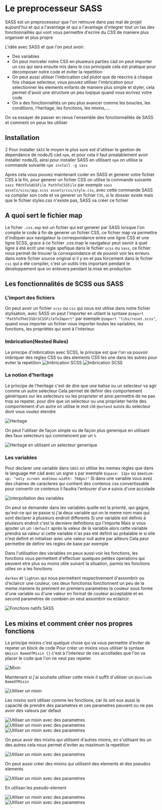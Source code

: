 # Le preprocesseur SASS

SASS est un preprocesseur que l'on retrouve dans pas mal de projet aujourd'hui et qui a l'avantage et qui a l'avantage d'integrer tout un tas des fonctionnalités qui vont vous permettre d'ecrire du CSS de maniere plus organiser et plus propre

L'idée avec SASS et que l'on peut avoir:

- Des variables
- On peut morceler notre CSS en plusieurs parties càd on peut importer un css qui sera ensuite mis dans le css principale cela est pratique pour decomposer notre code et eviter la repetition
- On peut aussi utiliser l'imbrication càd plutot que de réecrire à chaque fois chaque selecteur, vous pouvez utiliser l'imbrication pour selectionner les elements enfants de maniere plus simple et styler, cela permet d'avoir une structure un peu loqique quand vous ecrivez votre code
- On a des fonctionnalités un peu plus avancer comme les boucles, les conditions, l'heritage,  les fonctions, les mixins,....

On va essayer de passer en revus l'ensemble des fonctionnalités de SASS et comment on peux les utiliser

## Installation

2
Pour installer `SASS` le moyen le plus sure est d'utiliser le gestion de dependance de nodeJS càd `npm`, et pour cela il faut prealablement avoir installer nodeJS, ainsi pour installer SASS en utilisant `npm` on utilise la commande suivante
`npm install -g sass`

Apres cela vous pouvez maintenant coder en SASS et generer votre fichier CSS à la fin, pour generer un fichier CSS on utilise la commande suivante
`sass PAthToSASSFile PathToCSSFile` par exemple `sass assets/scss/app.scss assets/css/style.css`, avec cette commande SASS va compiler son code et va generer un fichier `CSS`, si le dossier existe mais que le fichier styles.css n'existe pas, SASS va créer ce fichier

## A quoi sert le fichier map

Le ficher `.css.map` est un fichier qui est generer par SASS lorsque l'on compile le code à fin de generer un fichier CSS, ce fichier map va permettre d'indiquer aux navigateur la correspondance entre une ligne CSS et une ligne SCSS, grace à ce fichier .css.map le navigateur peut savoir à quel ligne à été écrit une regle spefique dans le fichier `scss` ou `sass`, ce fichier nous permet de trouver la correspondance et de pouvoir voir les erreurs dans notre fichier source original si il y en  et pas forcement dans le fichier `css` qui a été compiler, c'est un outils très important pendant le developpement que on enlevera pendant la mise en production

## Les fonctionnalités de SCSS ous SASS

### L'import des fichiers

On peut avoir un fichier `scss` ou `css` qui nous est utilise dans notre fichier stylisation, avec SASS on peut l'importer en utilant la syntaxe `@import "PathToTheCSSOrSCSSFileToImport"` par exemple `@import "libs/reset.scss"`, quand vous importer un fichier vous importer toutes les variables, les fonctions, les propriétés qui sont à l'interieur.

### Imbrication(Nested Rules)

Le principe d'imbrication avec SCSS, le principe est que l'on va pouvoir imbriquer des regles CSS ou des elements CSS les une dans les autres pour eviter la repetition
![Imbrication SCSS](/assets/img/Imbrication-SCSS.PNG)
![Imbrication SCSS](/assets/img/Imbrication-SCSS-2.PNG)

### La notion d'heritage

Le principe de l'heritage c'est de dire que une balise ou un selecteur va agir comme un autre selecteur
Cela permet de definir des comportement génériques sur les selecteurs ou les proprieter et ainsi permettre de ne pas trop se repeter, pour dire que un selecteur ou une proprieter herite des comportement d'un autre on utilise le mot clé `@extend` suivis du selecteur dont vous voulez etendre

![Heritage](/assets/img/heritage.png)

On peut l'utiliser de façon simple ou de façon plus generique en utilisant des faux selecteurs qui commencent par un `%`

![Heritage en utilisant un selecteur generique](/assets/img/Heritage-2.png)

### Les variables

Pour declarer une variable dans `SASS` on utilise les memes règles que dans le language `PHP` càd avec un signe `$` par exemple `$space: 12px` ou `$medium-up: "only screen and(max-width: 768px)"`
Si dans une variable vous avez des chaines de caracteres qui contient des contenus css convertissable pour convertir ce contenus il faudra l'entourer d'un `#` suivis d'une accolade

![interpollation des variables](/assets/img/interpollation-variables.png)

On peut se demander dans les variables quelle est la priorité, qui gagne, qu'est-ce qui se passe si j'ai deux variable qui on le meme nom mais qui sont declarer à plusieurs endroit differents
Si une variable est definis à plusieurs endroit c'est la derniere definitions qui l'importe
Mais si vous ajouter un un `!default` après la valeur de la variable alors cette variable prendra sa valeur si cette variable n'as pas eté definit au préalable ie si elle n'est definit et initialiser avec une valeur null autre par ailleurs
Cela peut permettre de definir les regles de base par exemple

Dans l'utilisation des variables on peux aussi voir les fonctions, les fonctions vous permettent d'effectuer quelques petites operations qui peuvent etre plus ou moins utile suivant la situation, parmis les fonctions utiles on a les fonctions

`darken` et `lighten` qui nous permettent respectivement d'assombrir ou d'eclaircir une couleur, ces deux fonctionss fonctionnent un peu de la meme maniere ils prennent en premiers parametres la couleur sous forme d'une variable ou d'une valeur en format de couleur acceptable et en second parametres de combien on veut assombrir ou eclaircir.

![Fonctions natifs SASS](/assets/img/darken-lighten.png)

## Les mixins et comment créer nos propres fonctions

Le principe mixins c'est quelque chose qui va vous permettre d'eviter de repeter un block de code
Pour créer un mixins vous utiliser la syntaxe `@mixin NameOfMixin {}` c'est à l'interieur de ces accollades que l'on va placer le code que l'on ne veut pas repeter.

![Mixin](/assets/img/mixin-declaration.PNG)

Maintenant si j'ai souhaite utiliser cette mixin il suffit d'utiliser un `@include NameOfMixin`

![Utiliser un mixin](/assets/img/mixin-usage.PNG)

Les mixins sont utiliser comme les fonctions, car ils ont eux aussi la capacité de prendre des parametres
 et ces parametres peuvent ou ne pas avoir des valeurs par defaut

![Utiliser un mixin avec des parametres](/assets/img/mixin-parameter.PNG)
![Utiliser un mixin avec des parametres](/assets/img/mixin-parameter-1.PNG)
![Utiliser un mixin avec des parametres](/assets/img/mixin-parameter-2.PNG)

On peux avoir des mixins qui utilisent d'autres mixins, en s'utilisant les un des autres cela nous permet d'eviter au maximum la repetition

![Utiliser un mixin avec des parametres](/assets/img/mixin-parameter-3.PNG)

On peut aussi créer des mixins qui utilisent des elements et des pseudos elements

![Utiliser un mixin avec des parametres](/assets/img/mixin-without-element-or-pseudo-element.PNG)

En utilisan les pseudo-element

![Utiliser un mixin avec des parametres](/assets/img/mixin-with-pseudo-element.PNG)
![Utiliser un mixin avec des parametres](/assets/img/mixin-with-pseudo-element-2.PNG)
